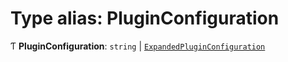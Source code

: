 # Type alias: PluginConfiguration

Ƭ **PluginConfiguration**: `string` \| [`ExpandedPluginConfiguration`](../../devkit/documents/ExpandedPluginConfiguration)
